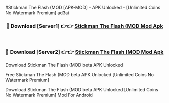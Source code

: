 #Stickman The Flash (MOD [APK-MOD] - APK Unlocked - [Unlimited Coins No Watermark Premium] ad3ai



<div align="center">

<h3>🔴 Download [Server1] 👉👉 <a href="https://momento.my/?title=Stickman_The_Flash_(MOD">Stickman The Flash (MOD Mod Apk</a></h3><br>

<h3>🔴 Download [Server2] 👉👉 <a href="https://momento.my/?title=Stickman_The_Flash_(MOD">Stickman The Flash (MOD Mod Apk</a></h3>
</div>



Download Stickman The Flash (MOD beta APK Unlocked

Free Stickman The Flash (MOD beta APK Unlocked [Unlimited Coins No Watermark Premium]

Download Stickman The Flash (MOD beta APK Unlocked [Unlimited Coins No Watermark Premium] Mod For Android
